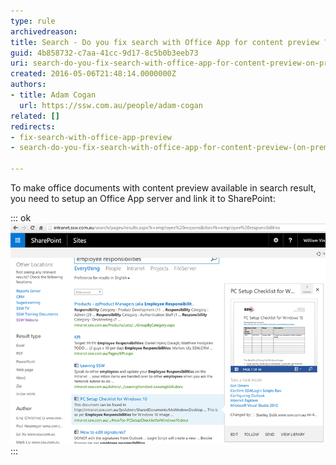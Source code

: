 ```yaml
---
type: rule
archivedreason: 
title: Search - Do you fix search with Office App for content preview ? (on premise only)
guid: 4b858732-c7aa-41cc-9d17-8c5b0b3eeb73
uri: search-do-you-fix-search-with-office-app-for-content-preview-on-premise-only
created: 2016-05-06T21:48:14.0000000Z
authors:
- title: Adam Cogan
  url: https://ssw.com.au/people/adam-cogan
related: []
redirects:
- fix-search-with-office-app-preview
- search-do-you-fix-search-with-office-app-for-content-preview-(on-premise-only)

---
```


To make office documents with content preview available in search result, you need to setup an Office App server and link it to SharePoint: 
<!--endintro-->

::: ok  
![Figure: Preview Office documents on SharePoint](preview-sharepoint.png)  
:::
